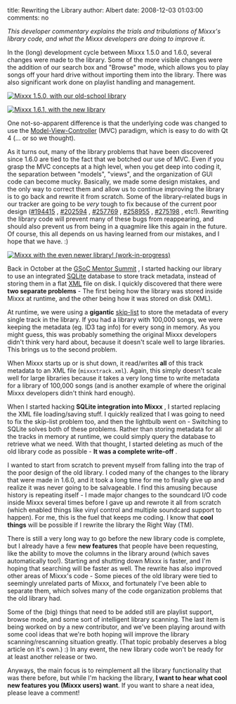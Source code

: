 title: Rewriting the Library
author: Albert
date: 2008-12-03 01:03:00
comments: no

*This developer commentary explains the trials and tribulations of Mixxx's library code, and what the Mixxx developers are doing to improve it.*

In the (long) development cycle between Mixxx 1.5.0 and 1.6.0, several changes were made to the library.
Some of the more visible changes were the addition of our search box and "Browse" mode, which allows you to play songs off your hard drive without importing them into the library.
There was also significant work done on playlist handling and management.

[![Mixxx 1.5.0, with our old-school library]({static}/images/news/mixxx-150beta-linux.png)]({static}/images/news/mixxx-150beta-linux.png)

[![Mixxx 1.6.1, with the new library]({static}/images/news/Picture-1.png)]({static}/images/news/Picture-1.png)

One not-so-apparent difference is that the underlying code was changed to use the [Model-View-Controller](http://en.wikipedia.org/wiki/Model-view-controller) (MVC) paradigm, which is easy to do with Qt 4 (... or so we thought).

As it turns out, many of the library problems that have been discovered since 1.6.0 are tied to the fact that we botched our use of MVC.
Even if you grasp the MVC concepts at a high level, when you get deep into coding it, the separation between "models", "views", and the organization of GUI code can become mucky.
Basically, we made some design mistakes, and the only way to correct them and allow us to continue improving the library is to go back and rewrite it from scratch.
Some of the library-related bugs in our tracker are going to be *very* tough to fix because of the current poor design ([#194415](https://bugs.launchpad.net/mixxx/+bug/194415) , [#202594](https://bugs.launchpad.net/mixxx/+bug/202594) , [#257769](https://bugs.launchpad.net/mixxx/+bug/257769) , [#258955](https://bugs.launchpad.net/mixxx/+bug/258955) , [#275198](https://bugs.launchpad.net/mixxx/+bug/275198) , etc!).
Rewriting the library code will prevent many of these bugs from reappearing, and should also prevent us from being in a quagmire like this again in the future.
Of course, this all depends on us having learned from our mistakes, and I hope that we have. :)

[![Mixxx with the even newer library!  (work-in-progress)]({static}/images/news/Picture-2.png)]({static}/images/news/Picture-2.png)

Back in October at the [GSoC Mentor Summit]({filename}/news/2008-11-12-mixxx-gsoc-mentor-summit.md) , I started hacking our library to use an integrated [SQLite](http://www.sqlite.org/) database to store track metadata, instead of storing them in a flat [XML](http://en.wikipedia.org/wiki/XML) file on disk.
I quickly discovered that there were **two separate problems** - The first being how the library was stored inside Mixxx at runtime, and the other being how it was stored on disk (XML).

At runtime, we were using a **gigantic** [skip-list](http://en.wikipedia.org/wiki/Skip_list) to store the metadata of every single track in the library.
If you had a library with 100,000 songs, we were keeping the metadata (eg.  ID3 tag info) for every song in memory.
As you might guess, this was probably something the original Mixxx developers didn't think very hard about, because it doesn't scale well to large libraries.
This brings us to the second problem.

When Mixxx starts up or is shut down, it read/writes **all** of this track metadata to an XML file (`mixxxtrack.xml`).
Again, this simply doesn't scale well for large libraries because it takes a very long time to write metadata for a library of 100,000 songs (and is another example of where the original Mixxx developers didn't think hard enough).

When I started hacking **SQLite integration into Mixxx** , I started replacing the XML file loading/saving stuff.
I quickly realized that I was going to need to fix the skip-list problem too, and then the lightbulb went on - Switching to SQLite solves both of these problems.
Rather than storing metadata for all the tracks in memory at runtime, we could simply query the database to retrieve what we need.
With that thought, I started deleting as much of the old library code as possible - **It was a complete write-off** .

I wanted to start from scratch to prevent myself from falling into the trap of the poor design of the old library.
I coded many of the changes to the library that were made in 1.6.0, and it took a long time for me to finally give up and realize it was never going to be salvageable.
I find this amusing because history is repeating itself - I made major changes to the soundcard I/O code inside Mixxx several times before I gave up and rewrote it all from scratch (which enabled things like vinyl control and multiple soundcard support to happen).
For me, this is the fuel that keeps me coding.
I know that **cool things** will be possible if I rewrite the library the Right Way (TM).

There is still a very long way to go before the new library code is complete, but I already have a few **new features** that people have been requesting, like the ability to move the columns in the library around (which saves automatically too!).
Starting and shutting down Mixxx is faster, and I'm hoping that searching will be faster as well.
The rewrite has also improved other areas of Mixxx's code - Some pieces of the old library were tied to seemingly unrelated parts of Mixxx, and fortunately I've been able to separate them, which solves many of the code organization problems that the old library had.

Some of the (big) things that need to be added still are playlist support, browse mode, and some sort of intelligent library scanning.
The last item is being worked on by a new contributor, and we've been playing around with some cool ideas that we're both hoping will improve the library scanning/rescanning situation greatly.
(That topic probably deserves a blog article on it's own.) :) In any event, the new library code won't be ready for at least another release or two.

Anyways, the main focus is to reimplement all the library functionality that was there before, but while I'm hacking the library, **I want to hear what cool new features you (Mixxx users) want**.
If you want to share a neat idea, please leave a comment!
